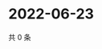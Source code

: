 # 2022-06-23

共 0 条

<!-- BEGIN WEIBO -->
<!-- 最后更新时间 Thu Jun 23 2022 20:31:50 GMT+0800 (China Standard Time) -->

<!-- END WEIBO -->
